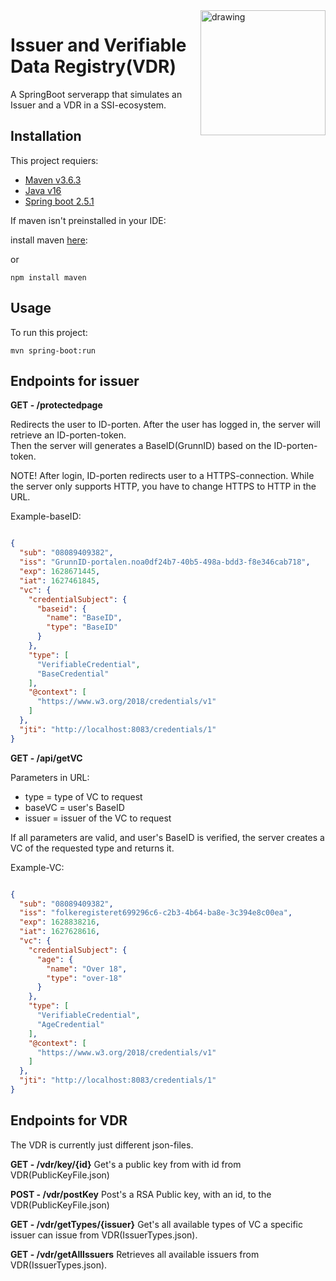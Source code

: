 <img src="https://github.com/felleslosninger/digdir-camp-2021-VC/blob/main/images/digdirlogo_01.png" alt="drawing" width="200" align="right"/>

# Issuer and Verifiable Data Registry(VDR)
A SpringBoot serverapp that simulates an Issuer and a VDR in a SSI-ecosystem.


## Installation
This project requiers:
* [Maven v3.6.3](https://maven.apache.org/)
* [Java v16](https://www.java.com/)
* [Spring boot 2.5.1](https://spring.io/)


If maven isn't preinstalled in your IDE:

install maven [here](https://maven.apache.org/download.cgi):

or

```node
npm install maven
```

## Usage
To run this project:

```maven
mvn spring-boot:run
```


## Endpoints for issuer

**GET - /protectedpage**

Redirects the user to ID-porten. After the user has logged in, the server will retrieve an ID-porten-token.  
Then the server will generates a BaseID(GrunnID) based on the ID-porten-token.

NOTE! After login, ID-porten redirects user to a HTTPS-connection. While the server only supports HTTP, you have to change HTTPS to HTTP in the URL.

Example-baseID:

```json

{
  "sub": "08089409382",
  "iss": "GrunnID-portalen.noa0df24b7-40b5-498a-bdd3-f8e346cab718",
  "exp": 1628671445,
  "iat": 1627461845,
  "vc": {
    "credentialSubject": {
      "baseid": {
        "name": "BaseID",
        "type": "BaseID"
      }
    },
    "type": [
      "VerifiableCredential",
      "BaseCredential"
    ],
    "@context": [
      "https://www.w3.org/2018/credentials/v1"
    ]
  },
  "jti": "http://localhost:8083/credentials/1"
}

```


**GET - /api/getVC**

Parameters in URL: 
 * type = type of VC to request
 * baseVC = user's BaseID
 * issuer = issuer of the VC to request

If all parameters are valid, and user's BaseID is verified, the server creates a VC of the requested type and returns it.

Example-VC:

```json

{
  "sub": "08089409382",
  "iss": "folkeregisteret699296c6-c2b3-4b64-ba8e-3c394e8c00ea",
  "exp": 1628838216,
  "iat": 1627628616,
  "vc": {
    "credentialSubject": {
      "age": {
        "name": "Over 18",
        "type": "over-18"
      }
    },
    "type": [
      "VerifiableCredential",
      "AgeCredential"
    ],
    "@context": [
      "https://www.w3.org/2018/credentials/v1"
    ]
  },
  "jti": "http://localhost:8083/credentials/1"
}

```




## Endpoints for VDR

The VDR is currently just different json-files. 

**GET - /vdr/key/{id}**
Get's a public key from with id from VDR(PublicKeyFile.json)


**POST - /vdr/postKey**
Post's a RSA Public key, with an id, to the VDR(PublicKeyFile.json) 

**GET - /vdr/getTypes/{issuer}**
Get's all available types of VC a specific issuer can issue from VDR(IssuerTypes.json).

**GET - /vdr/getAllIssuers**
Retrieves all available issuers from VDR(IssuerTypes.json).



 


